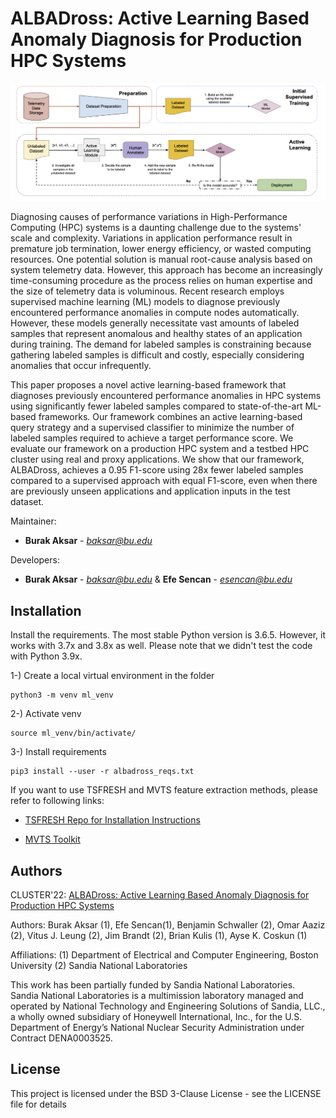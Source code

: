 # ALBADross: Active Learning Based Anomaly Diagnosis for Production HPC Systems

![The high-level architecture of ALBADRoss](figures/albadross_high_level.png)

Diagnosing causes of performance variations in High-Performance Computing (HPC) systems is a daunting challenge due to the systems' scale and complexity. Variations in application performance result in premature job termination, lower energy efficiency, or wasted computing resources. One potential solution is manual root-cause analysis based on system telemetry data. However, this approach has become an increasingly time-consuming procedure as the process relies on human expertise and the size of telemetry data is voluminous. Recent research employs supervised machine learning (ML) models to diagnose previously encountered performance anomalies in compute nodes automatically. However, these models generally necessitate vast amounts of labeled samples that represent anomalous and healthy states of an application during training. The demand for labeled samples is constraining because gathering labeled samples is difficult and costly, especially considering anomalies that occur infrequently.

This paper proposes a novel active learning-based framework that diagnoses previously encountered performance anomalies in HPC systems using significantly fewer labeled samples compared to state-of-the-art ML-based frameworks. Our framework combines an active learning-based query strategy and a supervised classifier to minimize the number of labeled samples required to achieve a target performance score. We evaluate our framework on a production HPC system and a testbed HPC cluster using real and proxy applications. We show that our framework, ALBADross, achieves a 0.95 F1-score using 28x fewer labeled samples compared to a supervised approach with equal F1-score, even when there are previously unseen applications and application inputs in the test dataset.

Maintainer: 
* **Burak Aksar** - *baksar@bu.edu* 

Developers:  
* **Burak Aksar** - *baksar@bu.edu* & **Efe Sencan** - *esencan@bu.edu* 


## Installation

Install the requirements. The most stable Python version is 3.6.5. However, it works with 3.7x and 3.8x as well. Please note that we didn't test the code with Python 3.9x.


1-) Create a local virtual environment in the folder

```
python3 -m venv ml_venv
```

2-) Activate venv

```
source ml_venv/bin/activate/
```

3-) Install requirements

```
pip3 install --user -r albadross_reqs.txt
```

If you want to use TSFRESH and MVTS feature extraction methods, please refer to following links: 

* [TSFRESH Repo for Installation Instructions](https://github.com/blue-yonder/tsfresh)

* [MVTS Toolkit](https://github.com/ElsevierSoftwareX/SOFTX_2020_15)



## Authors

CLUSTER'22: [ALBADross: Active Learning Based Anomaly Diagnosis for Production HPC Systems](https://www.bu.edu/peaclab/files/2022/10/ALBADross_Cluster_22_CR.pdf)

Authors:
    Burak Aksar (1), Efe Sencan(1), Benjamin Schwaller (2),  Omar Aaziz (2), Vitus J. Leung (2), Jim Brandt (2), Brian Kulis (1), Ayse K. Coskun (1)

Affiliations:
    (1) Department of Electrical and Computer Engineering, Boston University
    (2) Sandia National Laboratories

This work has been partially funded by Sandia National Laboratories. Sandia
National Laboratories is a multimission laboratory managed and operated by
National Technology and Engineering Solutions of Sandia, LLC., a wholly owned
subsidiary of Honeywell International, Inc., for the U.S. Department of
Energy’s National Nuclear Security Administration under Contract DENA0003525.


## License

This project is licensed under the BSD 3-Clause License - see the LICENSE file for details
